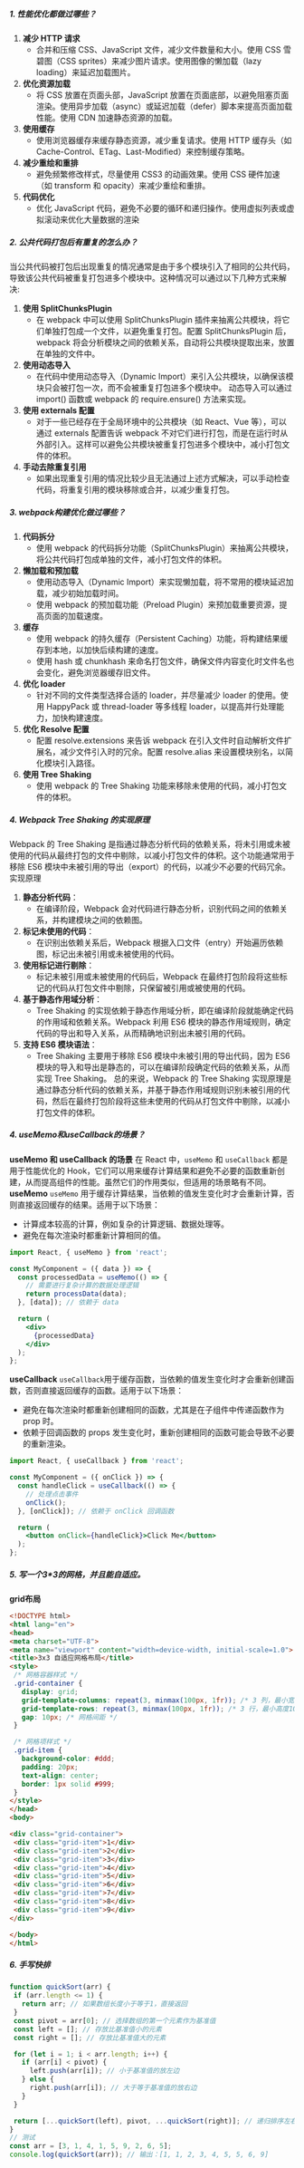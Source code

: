 ##### 1. 性能优化都做过哪些？
1. **减少 HTTP 请求**
    - 合并和压缩 CSS、JavaScript 文件，减少文件数量和大小。使用 CSS 雪碧图（CSS sprites）来减少图片请求。使用图像的懒加载（lazy loading）来延迟加载图片。
2. **优化资源加载**
    - 将 CSS 放置在页面头部，JavaScript 放置在页面底部，以避免阻塞页面渲染。使用异步加载（async）或延迟加载（defer）脚本来提高页面加载性能。使用 CDN 加速静态资源的加载。
3. **使用缓存**
    - 使用浏览器缓存来缓存静态资源，减少重复请求。使用 HTTP 缓存头（如 Cache-Control、ETag、Last-Modified）来控制缓存策略。
4. **减少重绘和重排**
    - 避免频繁修改样式，尽量使用 CSS3 的动画效果。使用 CSS 硬件加速（如 transform 和 opacity）来减少重绘和重排。
5. **代码优化**
    - 优化 JavaScript 代码，避免不必要的循环和递归操作。使用虚拟列表或虚拟滚动来优化大量数据的渲染
##### 2. 公共代码打包后有重复的怎么办？
当公共代码被打包后出现重复的情况通常是由于多个模块引入了相同的公共代码，导致该公共代码被重复打包进多个模块中。这种情况可以通过以下几种方式来解决:
1. **使用 SplitChunksPlugin** 
    - 在 webpack 中可以使用 SplitChunksPlugin 插件来抽离公共模块，将它们单独打包成一个文件，以避免重复打包。配置 SplitChunksPlugin 后，webpack 将会分析模块之间的依赖关系，自动将公共模块提取出来，放置在单独的文件中。
2. **使用动态导入** 
    - 在代码中使用动态导入（Dynamic Import）来引入公共模块，以确保该模块只会被打包一次，而不会被重复打包进多个模块中。 动态导入可以通过 import() 函数或 webpack 的 require.ensure() 方法来实现。
3. **使用 externals 配置**
    - 对于一些已经存在于全局环境中的公共模块（如 React、Vue 等），可以通过 externals 配置告诉 webpack 不对它们进行打包，而是在运行时从外部引入。这样可以避免公共模块被重复打包进多个模块中，减小打包文件的体积。
4. **手动去除重复引用** 
    - 如果出现重复引用的情况比较少且无法通过上述方式解决，可以手动检查代码，将重复引用的模块移除或合并，以减少重复打包。
##### 3. webpack构建优化做过哪些？
1. **代码拆分** 
    - 使用 webpack 的代码拆分功能（SplitChunksPlugin）来抽离公共模块，将公共代码打包成单独的文件，减小打包文件的体积。
2. **懒加载和预加载** 
    - 使用动态导入（Dynamic Import）来实现懒加载，将不常用的模块延迟加载，减少初始加载时间。
    - 使用 webpack 的预加载功能（Preload Plugin）来预加载重要资源，提高页面的加载速度。
3. **缓存**
    - 使用 webpack 的持久缓存（Persistent Caching）功能，将构建结果缓存到本地，以加快后续构建的速度。
    - 使用 hash 或 chunkhash 来命名打包文件，确保文件内容变化时文件名也会变化，避免浏览器缓存旧文件。
4. **优化 loader** 
    - 针对不同的文件类型选择合适的 loader，并尽量减少 loader 的使用。使用 HappyPack 或 thread-loader 等多线程 loader，以提高并行处理能力，加快构建速度。
5. **优化 Resolve 配置** 
    - 配置 resolve.extensions 来告诉 webpack 在引入文件时自动解析文件扩展名，减少文件引入时的冗余。配置 resolve.alias 来设置模块别名，以简化模块引入路径。
6. **使用 Tree Shaking** 
    - 使用 webpack 的 Tree Shaking 功能来移除未使用的代码，减小打包文件的体积。
##### 4. Webpack Tree Shaking 的实现原理
Webpack 的 Tree Shaking 是指通过静态分析代码的依赖关系，将未引用或未被使用的代码从最终打包的文件中剔除，以减小打包文件的体积。这个功能通常用于移除 ES6 模块中未被引用的导出（export）的代码，以减少不必要的代码冗余。
实现原理
1. **静态分析代码**：
   - 在编译阶段，Webpack 会对代码进行静态分析，识别代码之间的依赖关系，并构建模块之间的依赖图。
2. **标记未使用的代码**：
   - 在识别出依赖关系后，Webpack 根据入口文件（entry）开始遍历依赖图，标记出未被引用或未被使用的代码。
3. **使用标记进行剔除**：
   - 标记未被引用或未被使用的代码后，Webpack 在最终打包阶段将这些标记的代码从打包文件中剔除，只保留被引用或被使用的代码。
4. **基于静态作用域分析**：
   - Tree Shaking 的实现依赖于静态作用域分析，即在编译阶段就能确定代码的作用域和依赖关系。Webpack 利用 ES6 模块的静态作用域规则，确定代码的导出和导入关系，从而精确地识别出未被引用的代码。
5. **支持 ES6 模块语法**：
   - Tree Shaking 主要用于移除 ES6 模块中未被引用的导出代码，因为 ES6 模块的导入和导出是静态的，可以在编译阶段确定代码的依赖关系，从而实现 Tree Shaking。
总的来说，Webpack 的 Tree Shaking 实现原理是通过静态分析代码的依赖关系，并基于静态作用域规则识别未被引用的代码，然后在最终打包阶段将这些未使用的代码从打包文件中剔除，以减小打包文件的体积。
 ##### 4. useMemo和useCallback的场景？
 **useMemo 和 useCallback 的场景**
在 React 中，`useMemo` 和 `useCallback` 都是用于性能优化的 Hook，它们可以用来缓存计算结果和避免不必要的函数重新创建，从而提高组件的性能。虽然它们的作用类似，但适用的场景略有不同。
**useMemo**
`useMemo` 用于缓存计算结果，当依赖的值发生变化时才会重新计算，否则直接返回缓存的结果。适用于以下场景：
- 计算成本较高的计算，例如复杂的计算逻辑、数据处理等。
- 避免在每次渲染时都重新计算相同的值。
```jsx
import React, { useMemo } from 'react';

const MyComponent = ({ data }) => {
  const processedData = useMemo(() => {
    // 需要进行复杂计算的数据处理逻辑
    return processData(data);
  }, [data]); // 依赖于 data

  return (
    <div>
      {processedData}
    </div>
  );
};
```
**useCallback**
`useCallback`用于缓存函数，当依赖的值发生变化时才会重新创建函数，否则直接返回缓存的函数。适用于以下场景：
- 避免在每次渲染时都重新创建相同的函数，尤其是在子组件中传递函数作为 prop 时。
- 依赖于回调函数的 props 发生变化时，重新创建相同的函数可能会导致不必要的重新渲染。
```jsx
import React, { useCallback } from 'react';

const MyComponent = ({ onClick }) => {
  const handleClick = useCallback(() => {
    // 处理点击事件
    onClick();
  }, [onClick]); // 依赖于 onClick 回调函数

  return (
    <button onClick={handleClick}>Click Me</button>
  );
};
```
 ##### 5. 写一个3*3的网格，并且能自适应。
 **grid布局**
 ```html
 <!DOCTYPE html>
<html lang="en">
<head>
<meta charset="UTF-8">
<meta name="viewport" content="width=device-width, initial-scale=1.0">
<title>3x3 自适应网格布局</title>
<style>
  /* 网格容器样式 */
  .grid-container {
    display: grid;
    grid-template-columns: repeat(3, minmax(100px, 1fr)); /* 3 列，最小宽度100px */
    grid-template-rows: repeat(3, minmax(100px, 1fr)); /* 3 行，最小高度100px */
    gap: 10px; /* 网格间距 */
  }

  /* 网格项样式 */
  .grid-item {
    background-color: #ddd;
    padding: 20px;
    text-align: center;
    border: 1px solid #999;
  }
</style>
</head>
<body>

<div class="grid-container">
  <div class="grid-item">1</div>
  <div class="grid-item">2</div>
  <div class="grid-item">3</div>
  <div class="grid-item">4</div>
  <div class="grid-item">5</div>
  <div class="grid-item">6</div>
  <div class="grid-item">7</div>
  <div class="grid-item">8</div>
  <div class="grid-item">9</div>
</div>

</body>
</html>

 ```
 ##### 6. 手写快排
 ```js
 function quickSort(arr) {
  if (arr.length <= 1) {
    return arr; // 如果数组长度小于等于1，直接返回
  }
  const pivot = arr[0]; // 选择数组的第一个元素作为基准值
  const left = []; // 存放比基准值小的元素
  const right = []; // 存放比基准值大的元素

  for (let i = 1; i < arr.length; i++) {
    if (arr[i] < pivot) {
      left.push(arr[i]); // 小于基准值的放左边
    } else {
      right.push(arr[i]); // 大于等于基准值的放右边
    }
  }

  return [...quickSort(left), pivot, ...quickSort(right)]; // 递归排序左右两个子数组，并合并
}
// 测试
const arr = [3, 1, 4, 1, 5, 9, 2, 6, 5];
console.log(quickSort(arr)); // 输出：[1, 1, 2, 3, 4, 5, 5, 6, 9]
 ```